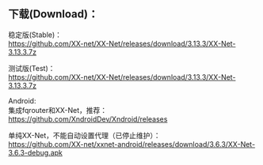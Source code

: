 
## 下载(Download)：
稳定版(Stable)：  
https://github.com/XX-net/XX-Net/releases/download/3.13.3/XX-Net-3.13.3.7z


测试版(Test)：  
https://github.com/XX-net/XX-Net/releases/download/3.13.3/XX-Net-3.13.3.7z


Android:  
集成fqrouter和XX-Net，推荐：  
https://github.com/XndroidDev/Xndroid/releases

单纯XX-Net，不能自动设置代理（已停止维护）：    
https://github.com/XX-net/xxnet-android/releases/download/3.6.3/XX-Net-3.6.3-debug.apk
